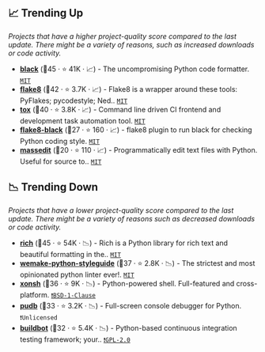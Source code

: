 ## 📈 Trending Up

_Projects that have a higher project-quality score compared to the last update. There might be a variety of reasons, such as increased downloads or code activity._

- <b><a href="https://github.com/psf/black">black</a></b> (🥇45 ·  ⭐ 41K · 📈) - The uncompromising Python code formatter. <code><a href="http://bit.ly/34MBwT8">MIT</a></code>
- <b><a href="https://github.com/PyCQA/flake8">flake8</a></b> (🥇42 ·  ⭐ 3.7K · 📈) - Flake8 is a wrapper around these tools: PyFlakes; pycodestyle; Ned.. <code><a href="http://bit.ly/34MBwT8">MIT</a></code>
- <b><a href="https://github.com/tox-dev/tox">tox</a></b> (🥇40 ·  ⭐ 3.8K · 📈) - Command line driven CI frontend and development task automation tool. <code><a href="http://bit.ly/34MBwT8">MIT</a></code> <code><img src="https://docs.pytest.org/en/stable/_static/favicon.png" style="display:inline;" width="13" height="13"></code>
- <b><a href="https://github.com/peterjc/flake8-black">flake8-black</a></b> (🥉27 ·  ⭐ 160 · 📈) - flake8 plugin to run black for checking Python coding style. <code><a href="http://bit.ly/34MBwT8">MIT</a></code> <code><img src="https://cdn.iconscout.com/icon/free/png-256/8-eight-digital-number-numerical-numbers-36025.png" style="display:inline;" width="13" height="13"></code>
- <b><a href="https://github.com/elmotec/massedit">massedit</a></b> (🥉20 ·  ⭐ 110 · 📈) - Programmatically edit text files with Python. Useful for source to.. <code><a href="http://bit.ly/34MBwT8">MIT</a></code>

## 📉 Trending Down

_Projects that have a lower project-quality score compared to the last update. There might be a variety of reasons such as decreased downloads or code activity._

- <b><a href="https://github.com/Textualize/rich">rich</a></b> (🥇45 ·  ⭐ 54K · 📉) - Rich is a Python library for rich text and beautiful formatting in the.. <code><a href="http://bit.ly/34MBwT8">MIT</a></code>
- <b><a href="https://github.com/wemake-services/wemake-python-styleguide">wemake-python-styleguide</a></b> (🥇37 ·  ⭐ 2.8K · 📉) - The strictest and most opinionated python linter ever!. <code><a href="http://bit.ly/34MBwT8">MIT</a></code>
- <b><a href="https://github.com/xonsh/xonsh">xonsh</a></b> (🥇36 ·  ⭐ 9K · 📉) - Python-powered shell. Full-featured and cross-platform. <code><a href="https://tldrlegal.com/search?q=BSD-1-Clause">❗️BSD-1-Clause</a></code>
- <b><a href="https://github.com/inducer/pudb">pudb</a></b> (🥇33 ·  ⭐ 3.2K · 📉) - Full-screen console debugger for Python. <code>❗Unlicensed</code>
- <b><a href="https://github.com/buildbot/buildbot">buildbot</a></b> (🥉32 ·  ⭐ 5.4K · 📉) - Python-based continuous integration testing framework; your.. <code><a href="http://bit.ly/2KucAZR">❗️GPL-2.0</a></code>


